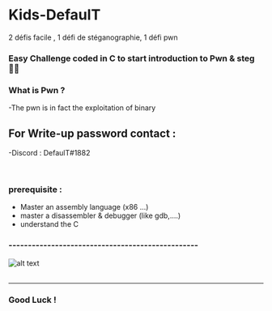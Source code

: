 # Kids-DefaulT

2 défis facile , 1 défi de stéganographie, 1 défi pwn

### Easy Challenge coded in C to start introduction to Pwn & steg 👨‍💻

### What is Pwn ? 

-The pwn is in fact the exploitation of binary

## For Write-up password contact :

-Discord : DefaulT#1882

<br />

### prerequisite :
- Master an assembly language (x86 ...)
- master a disassembler & debugger (like gdb,....)
- understand the C

### -------------------------------------------------
![alt text](https://media.giphy.com/media/OmPsXBPqCEuENZdPFB/giphy.gif)
<br />
<br />

---
### Good Luck !
